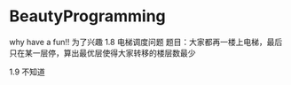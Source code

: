 # BeautyProgramming
why
have a fun!!
为了兴趣
1.8 电梯调度问题
题目：大家都再一楼上电梯，最后只在某一层停，算出最优层使得大家转移的楼层数最少

1.9 不知道

